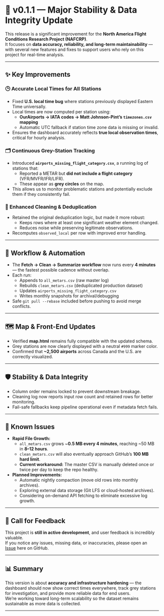 # 🚀 v0.1.1 — Major Stability & Data Integrity Update

This release is a significant improvement for the **North America Flight Conditions Research Project (NAFCRP)**.  
It focuses on **data accuracy, reliability, and long-term maintainability** — with several new features and fixes to support users who rely on this project for real-time analysis.

---

## ✨ Key Improvements

### 🕒 Accurate Local Times for All Stations
- Fixed **U.S. local time bug** where stations previously displayed Eastern Time universally.
- Local times are now computed per station using:
  - **OurAirports → IATA codes → Matt Johnson-Pint’s `timezones.csv` mapping**
  - Automatic UTC fallback if station time zone data is missing or invalid.
- Ensures the dashboard accurately reflects **true local observation times**, critical for hourly analysis.

### 🗂️ Continuous Grey-Station Tracking
- Introduced **`airports_missing_flight_category.csv`**, a running log of stations that:
  - Reported a METAR but **did not include a flight category** (VFR/MVFR/IFR/LIFR).
  - These appear as **grey circles** on the map.
- This allows us to monitor problematic stations and potentially exclude them if they consistently fail.

### 🧹 Enhanced Cleaning & Deduplication
- Retained the original deduplication logic, but made it more robust:
  - Keeps rows where at least one significant weather element changed.
  - Reduces noise while preserving legitimate observations.
- Recomputes `observed_local` per row with improved error handling.

---

## 🔄 Workflow & Automation

- The **Fetch → Clean → Summarize workflow** now runs every **4 minutes** — the fastest possible cadence without overlap.
- Each run:
  - Appends to `all_metars.csv` (raw master log)
  - Rebuilds `clean_metars.csv` (deduplicated production dataset)
  - Updates `airports_missing_flight_category.csv`
  - Writes monthly snapshots for archival/debugging
- Safe `git pull --rebase` included before pushing to avoid merge conflicts.

---

## 🗺️ Map & Front-End Updates

- Verified **map.html** remains fully compatible with the updated schema.
- Grey stations are now clearly displayed with a neutral `#999` marker color.
- Confirmed that **~2,500 airports** across Canada and the U.S. are correctly visualized.

---

## 🛡️ Stability & Data Integrity

- Column order remains locked to prevent downstream breakage.
- Cleaning log now reports input row count and retained rows for better monitoring.
- Fail-safe fallbacks keep pipeline operational even if metadata fetch fails.

---

## 🧪 Known Issues

- **Rapid File Growth:**
  - `all_metars.csv` grows ~**0.5 MB every 4 minutes**, reaching ~50 MB in **8–12 hours**.
  - `clean_metars.csv` will also eventually approach GitHub’s **100 MB hard limit**.
  - **Current workaround:** The master CSV is manually deleted once or twice per day to keep the repo healthy.
- **Planned Improvements:**
  - Automatic nightly compaction (move old rows into monthly archives).
  - Exploring external data storage (Git LFS or cloud-hosted archives).
  - Considering on-demand API fetching to eliminate excessive log growth.

---

## 📣 Call for Feedback

This project is **still in active development**, and user feedback is incredibly valuable.  
If you notice any issues, missing data, or inaccuracies, please open an [Issue](../../issues) here on GitHub.  

---

## 📊 Summary

This version is about **accuracy and infrastructure hardening** — the dashboard should now show correct times everywhere, track grey stations for investigation, and provide more reliable data for end users.  
We’re working toward long-term scalability so the dataset remains sustainable as more data is collected.

---
